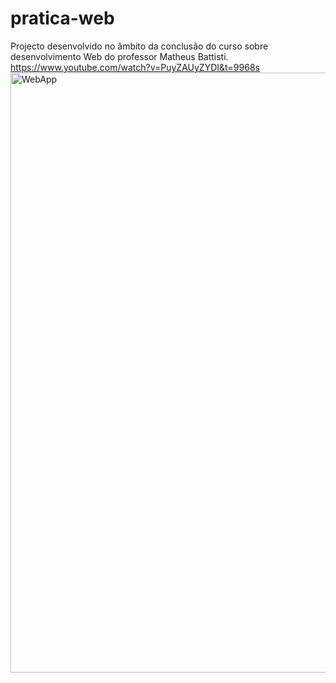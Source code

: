 # pratica-web
Projecto desenvolvido no âmbito  da conclusão do curso sobre desenvolvimento Web do professor Matheus Battisti.
https://www.youtube.com/watch?v=PuyZAUyZYDI&t=9968s
<img width="960" alt="WebApp" src="https://user-images.githubusercontent.com/52857132/212704775-2cb8ca16-27c6-4cc4-aa29-633e12586875.PNG">
